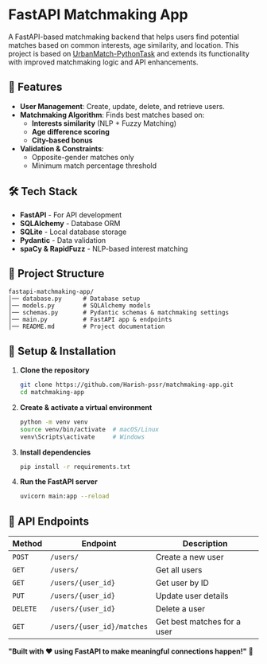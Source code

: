 # FastAPI Matchmaking App

A FastAPI-based matchmaking backend that helps users find potential matches based on common interests, age similarity, and location. This project is based on [UrbanMatch-PythonTask](https://github.com/abhishek-UM/UrbanMatch-PythonTask/tree/master) and extends its functionality with improved matchmaking logic and API enhancements.

## 🚀 Features
- **User Management**: Create, update, delete, and retrieve users.
- **Matchmaking Algorithm**: Finds best matches based on:
  - **Interests similarity** (NLP + Fuzzy Matching)
  - **Age difference scoring**
  - **City-based bonus**
- **Validation & Constraints**:
  - Opposite-gender matches only
  - Minimum match percentage threshold

## 🛠️ Tech Stack
- **FastAPI** - For API development
- **SQLAlchemy** - Database ORM
- **SQLite** - Local database storage
- **Pydantic** - Data validation
- **spaCy & RapidFuzz** - NLP-based interest matching

## 📂 Project Structure
```
fastapi-matchmaking-app/
│── database.py      # Database setup
│── models.py        # SQLAlchemy models
│── schemas.py       # Pydantic schemas & matchmaking settings
│── main.py          # FastAPI app & endpoints
│── README.md        # Project documentation
```

## 🔧 Setup & Installation
1. **Clone the repository**
   ```sh
   git clone https://github.com/Harish-pssr/matchmaking-app.git
   cd matchmaking-app
   ```

2. **Create & activate a virtual environment**
   ```sh
   python -m venv venv
   source venv/bin/activate  # macOS/Linux
   venv\Scripts\activate     # Windows
   ```

3. **Install dependencies**
   ```sh
   pip install -r requirements.txt
   ```

4. **Run the FastAPI server**
   ```sh
   uvicorn main:app --reload
   ```
  
## 🎯 API Endpoints
| Method | Endpoint | Description |
|--------|---------|-------------|
| `POST` | `/users/` | Create a new user |
| `GET` | `/users/` | Get all users |
| `GET` | `/users/{user_id}` | Get user by ID |
| `PUT` | `/users/{user_id}` | Update user details |
| `DELETE` | `/users/{user_id}` | Delete a user |
| `GET` | `/users/{user_id}/matches` | Get best matches for a user |

**"Built with ❤️ using FastAPI to make meaningful connections happen!"** 🚀